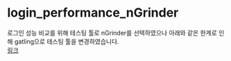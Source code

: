 # login_performance_nGrinder

로그인 성능 비교를 위해 테스팅 툴로 nGrinder를 선택하였으나 아래와 같은 한계로 인해 gatling으로 테스팅 툴을 변경하였습니다. <br>
[링크](https://goto-pangyo.tistory.com/280)
